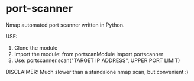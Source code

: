 # port-scanner
Nmap automated port scanner written in Python.

USE: 
1. Clone the module
2. Import the module: from portscanModule import portscanner
3. Use: portscanner.scan("TARGET IP ADDRESS", UPPER PORT LIMIT)

DISCLAIMER: Much slower than a standalone nmap scan, but convenient :)
